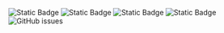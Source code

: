 ![Static Badge](https://img.shields.io/badge/blacklists-60-000000) ![Static Badge](https://img.shields.io/badge/blacklisted-2923040-cc0000) ![Static Badge](https://img.shields.io/badge/whitelisted-2242-00CC00) ![Static Badge](https://img.shields.io/badge/streaming_blacklist-28106-000000) ![GitHub issues](https://img.shields.io/github/issues/fabriziosalmi/blacklists)
